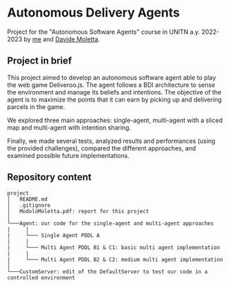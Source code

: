 # Autonomous Delivery Agents

Project for the "Autonomous Software Agents" course in UNITN a.y. 2022-2023 by [me](https://github.com/davidemodolo) and [Davide Moletta](https://github.com/davide-moletta).

## Project in brief

This project aimed to develop an autonomous software agent able to play the web game Deliveroo.js. The agent follows a BDI architecture to sense the environment and manage its beliefs and intentions. The objective of the agent is to maximize the points that it can earn by picking up and delivering parcels in the game.

We explored three main approaches: single-agent, multi-agent with a sliced map and multi-agent with intention sharing.

Finally, we made several tests, analyzed results and performances (using the provided challenges), compared the different approaches, and examined possible future implementations.

## Repository content
```
project
│   README.md
│   .gitignore
│   ModoloMoletta.pdf: report for this project
│
└───Agent: our code for the single-agent and multi-agent approaches
|     |
|     └─── Single Agent PDDL A
|     |
|     └─── Multi Agent PDDL B1 & C1: basic multi agent implementation
|     |
|     └─── Multi Agent PDDL B2 & C2: medium multi agent implementation
│       
└───CustomServer: edit of the DefaultServer to test our code in a controlled environment

```
